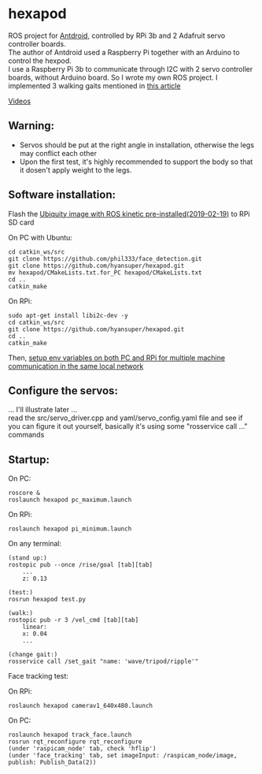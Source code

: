 # hexapod
ROS project for [Antdroid](https://antdroid.grigri.cloud/), controlled by RPi 3b and 2 Adafruit servo controller boards.<br/>
The author of Antdroid used a Raspberry Pi together with an Arduino to control the hexpod.<br/>
I use a Raspberry Pi 3b to communicate through I2C with 2 servo controller boards, without Arduino board. So I wrote my own ROS project. I implemented 3 walking gaits mentioned in [this article](https://hexyrobot.wordpress.com/2015/11/20/common-walking-gaits-for-hexapods/)

[Videos](https://www.bilibili.com/video/av50957479/)

## Warning:
* Servos should be put at the right angle in installation, otherwise the legs may conflict each other
* Upon the first test, it's highly recommended to support the body so that it dosen't apply weight to the legs.

## Software installation:
Flash the [Ubiquity image with ROS kinetic pre-installed(2019-02-19)](https://downloads.ubiquityrobotics.com/pi.html) to RPi SD card

On PC with Ubuntu:

    cd catkin_ws/src
    git clone https://github.com/phil333/face_detection.git
    git clone https://github.com/hyansuper/hexapod.git
    mv hexapod/CMakeLists.txt.for_PC hexapod/CMakeLists.txt
    cd ..
    catkin_make

On RPi:

    sudo apt-get install libi2c-dev -y
    cd catkin_ws/src
    git clone https://github.com/hyansuper/hexapod.git
    cd ..
    catkin_make
    
Then, [setup env variables on both PC and RPi for multiple machine communication in the same local network](http://wiki.ros.org/ROS/Tutorials/MultipleMachines)

## Configure the servos:
... I'll illustrate later ...<br/>
read the src/servo_driver.cpp and yaml/servo_config.yaml file and see if you can figure it out yourself, basically it's using some "rosservice call ..." commands

## Startup:
On PC:

    roscore &
    roslaunch hexapod pc_maximum.launch    
    
On RPi:

    roslaunch hexapod pi_minimum.launch
    
On any terminal:

    (stand up:)
    rostopic pub --once /rise/goal [tab][tab]
        ...
        z: 0.13
    
    (test:)
    rosrun hexapod test.py
    
    (walk:)
    rostopic pub -r 3 /vel_cmd [tab][tab]
        linear:
        x: 0.04
        ...
        
    (change gait:)
    rosservice call /set_gait "name: 'wave/tripod/ripple'"
    
Face tracking test:<br/>

On RPi:

    roslaunch hexapod camerav1_640x480.launch
    
On PC:

    roslaunch hexapod track_face.launch
    rosrun rqt_reconfigure rqt_reconfigure
    (under 'raspicam_node' tab, check 'hflip')
    (under 'face_tracking' tab, set imageInput: /raspicam_node/image, publish: Publish_Data(2))
    
    
